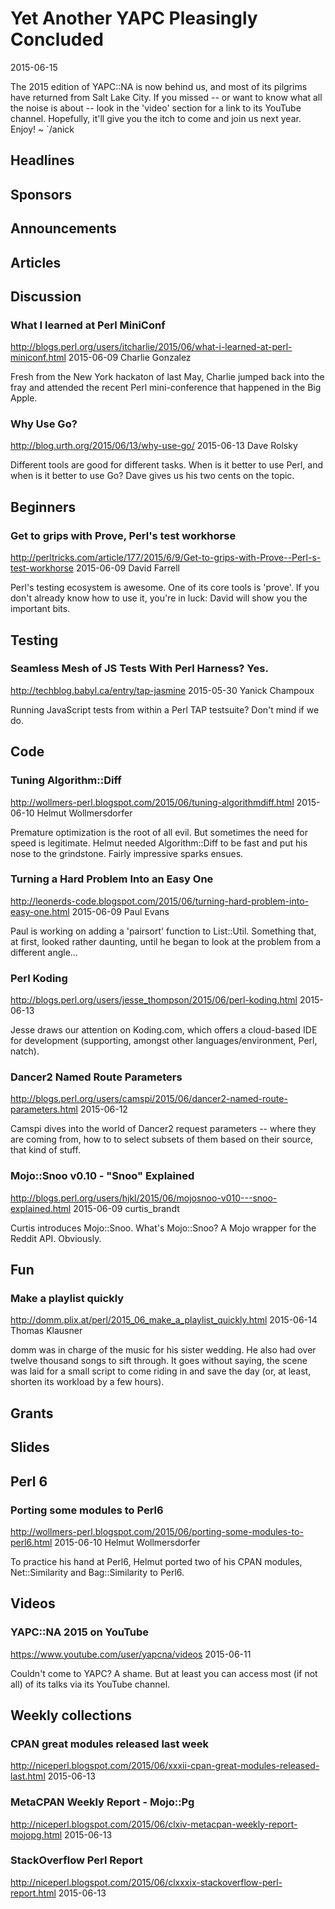# Yet Another YAPC Pleasingly Concluded 
2015-06-15

The 2015 edition of YAPC::NA is now behind us, and most of its pilgrims
have returned from Salt Lake City. If you missed -- or want to know what all
the noise is about -- look in the 'video' section for a link to its YouTube channel. 
Hopefully, it'll give you the itch to come and join us next year. Enjoy!
~ `/anick



## Headlines

## Sponsors

## Announcements

## Articles


## Discussion

### What I learned at Perl MiniConf
http://blogs.perl.org/users/itcharlie/2015/06/what-i-learned-at-perl-miniconf.html
2015-06-09
Charlie Gonzalez

Fresh from the New York hackaton of last May, Charlie jumped back into the fray and 
attended the recent Perl mini-conference that happened in the Big Apple.


### Why Use Go?
http://blog.urth.org/2015/06/13/why-use-go/
2015-06-13
Dave Rolsky

Different tools are good for different tasks. When is it better to use Perl,
and when is it better to use Go? Dave gives us his two cents on the topic.



## Beginners

###  Get to grips with Prove, Perl's test workhorse
http://perltricks.com/article/177/2015/6/9/Get-to-grips-with-Prove--Perl-s-test-workhorse
2015-06-09
David Farrell

Perl's testing ecosystem is awesome. One of its core tools is 'prove'. If  you
don't already know how to use it, you're in luck: David will show you the
important bits.



## Testing

### Seamless Mesh of JS Tests With Perl Harness? Yes.
http://techblog.babyl.ca/entry/tap-jasmine
2015-05-30
Yanick Champoux

Running JavaScript tests from within a Perl TAP testsuite? Don't mind if we
do.

## Code

###  Tuning Algorithm::Diff
http://wollmers-perl.blogspot.com/2015/06/tuning-algorithmdiff.html
2015-06-10
Helmut Wollmersdorfer

Premature optimization is the root of all evil. But sometimes the need for
speed is legitimate. Helmut needed Algorithm::Diff to be fast and put his
nose to the grindstone. Fairly impressive sparks ensues.

### Turning a Hard Problem Into an Easy One
http://leonerds-code.blogspot.com/2015/06/turning-hard-problem-into-easy-one.html
2015-06-09
Paul Evans

Paul is working on adding a 'pairsort' function to List::Util. Something that,
at first, looked rather daunting, until he began to look at the problem from a
different angle...


### Perl Koding
http://blogs.perl.org/users/jesse_thompson/2015/06/perl-koding.html
2015-06-13

Jesse draws our attention on Koding.com, which offers a cloud-based IDE for
development (supporting, amongst other languages/environment, Perl, natch).

### Dancer2 Named Route Parameters
http://blogs.perl.org/users/camspi/2015/06/dancer2-named-route-parameters.html
2015-06-12

Camspi dives into the world of Dancer2 request parameters -- where they are
coming from, how to to select subsets of them based on their source, that kind
of stuff.

### Mojo::Snoo v0.10 - "Snoo" Explained
http://blogs.perl.org/users/hjkl/2015/06/mojosnoo-v010---snoo-explained.html
2015-06-09
curtis_brandt

Curtis introduces Mojo::Snoo. What's Mojo::Snoo? A Mojo wrapper for the Reddit API. Obviously.


## Fun

### Make a playlist quickly
http://domm.plix.at/perl/2015_06_make_a_playlist_quickly.html
2015-06-14
Thomas Klausner

domm was in charge of the music for his sister wedding. He also had over
twelve thousand songs to sift through. It goes without saying, the scene was laid for a small script
to come riding in and save the day (or, at least, shorten its workload by a
few hours).


## Grants

## Slides

## Perl 6

###  Porting some modules to Perl6
http://wollmers-perl.blogspot.com/2015/06/porting-some-modules-to-perl6.html
2015-06-10
Helmut Wollmersdorfer

To practice his hand at Perl6, Helmut ported two of his CPAN modules,
Net::Similarity and Bag::Similarity to Perl6.


## Videos

### YAPC::NA 2015 on YouTube
https://www.youtube.com/user/yapcna/videos
2015-06-11

Couldn't come to YAPC? A shame. But at least you can access most (if not all)
of its talks via its YouTube channel.

## Weekly collections

### CPAN great modules released last week
http://niceperl.blogspot.com/2015/06/xxxii-cpan-great-modules-released-last.html
2015-06-13


### MetaCPAN Weekly Report - Mojo::Pg
http://niceperl.blogspot.com/2015/06/clxiv-metacpan-weekly-report-mojopg.html
2015-06-13

### StackOverflow Perl Report
http://niceperl.blogspot.com/2015/06/clxxxix-stackoverflow-perl-report.html
2015-06-13


